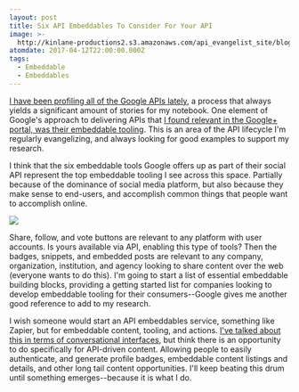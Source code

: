 ```yaml
---
layout: post
title: Six API Embeddables To Consider For Your API
image: >-
  http://kinlane-productions2.s3.amazonaws.com/api_evangelist_site/blog/google_embeddables.png
atomdate: 2017-04-12T22:00:00.000Z
tags:
  - Embeddable
  - Embeddables
---
```

[I have been profiling all of the Google APIs lately](http://google.stack.network/), a process that always yields a significant amount of stories for my notebook. One element of Google's approach to delivering APIs that [I found relevant in the Google+ portal, was their embeddable tooling](https://developers.google.com/+/web/). This is an area of the API lifecycle I'm regularly evangelizing, and always looking for good examples to support my research.

I think that the six embeddable tools Google offers up as part of their social API represent the top embeddable tooling I see across this space. Partially because of the dominance of social media platform, but also because they make sense to end-users, and accomplish common things that people want to accomplish online.

[![](http://kinlane-productions2.s3.amazonaws.com/api_evangelist_site/blog/google_embeddables.png)](https://developers.google.com/+/web/)

Share, follow, and vote buttons are relevant to any platform with user accounts. Is yours available via API, enabling this type of tools? Then the badges, snippets, and embedded posts are relevant to any company, organization, institution, and agency looking to share content over the web (everyone wants to do this). I'm going to start a list of essential embeddable building blocks, providing a getting started list for companies looking to develop embeddable tooling for their consumers--Google gives me another good reference to add to my research.

I wish someone would start an API embeddables service, something like Zapier, but for embeddable content, tooling, and actions. [I've talked about this in terms of conversational interfaces](http://apievangelist.com/2017/02/08/api-embeddables-in-a-conversational-interface-world/), but think there is an opportunity to do specifically for API-driven content. Allowing people to easily authenticate, and generate profile badges, embeddable content listings and details, and other long tail content opportunities. I'll keep beating this drum until something emerges--because it is what I do.